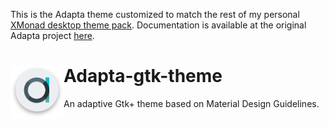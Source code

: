 This is the Adapta theme customized to match the rest of my personal [XMonad
desktop theme pack](https://github.com/egpavelka/dark-paradise-desktop.git).
Documentation is available at the original Adapta project
[here](https://github.com/adapta-project/adapta-gtk-theme.git).

<img src="https://github.com/adapta-project/adapta-github-resources/blob/master/images/logo_thumb.png" alt="Logo" align="left" /> Adapta-gtk-theme
======

An adaptive Gtk+ theme based on Material Design Guidelines.
